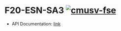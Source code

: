 # F20-ESN-SA3 [![cmusv-fse](https://circleci.com/gh/cmusv-fse/f20-ESN-SA3.svg?style=shield&circle-token=ca7fe5747851d001be5b7183c9fbfbcfd413c3e8)](https://circleci.com/gh/cmusv-fse/f20-ESN-SA3)

- API Documentation: [link](https://docs.google.com/spreadsheets/u/1/d/1iqtzTN3eDH-A60nGITBpLynDhbgUnaAptqIsdchpA3k/edit?usp=drive_web&ouid=114010483033687973613)
